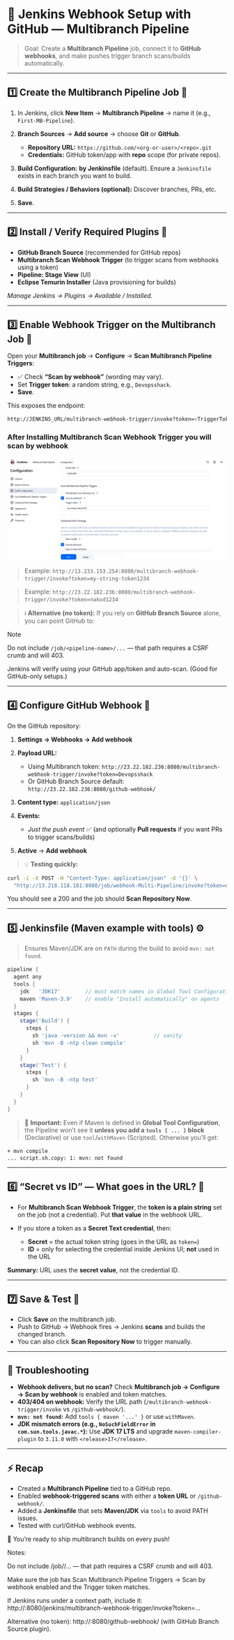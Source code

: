 
# 🔔 Jenkins Webhook Setup with GitHub — **Multibranch Pipeline**

> Goal: Create a **Multibranch Pipeline** job, connect it to **GitHub webhooks**, and make pushes trigger branch scans/builds automatically.

---

## 1️⃣ Create the Multibranch Pipeline Job 🧪

1. In Jenkins, click **New Item** → **Multibranch Pipeline** → name it (e.g., `First-MB-Pipeline`).
2. **Branch Sources** → **Add source** → choose **Git** or **GitHub**.

   * **Repository URL:** `https://github.com/<org-or-user>/<repo>.git`
   * **Credentials:** GitHub token/app with **repo** scope (for private repos).
3. **Build Configuration:** **by Jenkinsfile** (default). Ensure a `Jenkinsfile` exists in each branch you want to build.
4. **Build Strategies / Behaviors (optional):** Discover branches, PRs, etc.
5. **Save**.

---

## 2️⃣ Install / Verify Required Plugins 🧩

* **GitHub Branch Source** (recommended for GitHub repos)
* **Multibranch Scan Webhook Trigger** (to trigger scans from webhooks using a token)
* **Pipeline: Stage View** (UI)
* **Eclipse Temurin Installer** (Java provisioning for builds)

*Manage Jenkins → Plugins → Available / Installed.*

---

## 3️⃣ Enable Webhook Trigger on the Multibranch Job 🎯

Open your **Multibranch job** → **Configure** → **Scan Multibranch Pipeline Triggers**:

* ✅ Check **“Scan by webhook”** (wording may vary).
* Set **Trigger token**: a random string, e.g., `Devopsshack`.
* **Save**.

This exposes the endpoint:

```sh
http://JENKINS_URL/multibranch-webhook-trigger/invoke?token=<TriggerToken>
```
### After Installing Multibranch Scan Webhook Trigger you will scan by webhook
![alt text](./multi-branch-token.png)

> Example: `http://13.233.153.254:8080/multibranch-webhook-trigger/invoke?token=my-string-token1234`

> Example: `http://23.22.182.236:8080/multibranch-webhook-trigger/invoke?token=nakod1234`

> ℹ️ **Alternative (no token):** If you rely on **GitHub Branch Source** alone, you can point GitHub to:


> [!NOTE]
Do not include `/job/<pipeline-name>/...` — that path requires a CSRF crumb and will 403.

Jenkins will verify using your GitHub app/token and auto-scan. (Good for GitHub-only setups.)

---

## 4️⃣ Configure GitHub Webhook 🐙

On the GitHub repository:

1. **Settings → Webhooks → Add webhook**
2. **Payload URL:**

   * Using Multibranch token:
     `http://23.22.182.236:8080/multibranch-webhook-trigger/invoke?token=Devopsshack`
   * Or GitHub Branch Source default:
     `http://23.22.182.236:8080/github-webhook/`
3. **Content type:** `application/json`
4. **Events:**

   * *Just the push event* ✅ (and optionally **Pull requests** if you want PRs to trigger scans/builds)
5. **Active** → **Add webhook**

> 💡 **Testing quickly:**

```sh
curl -i -X POST -H "Content-Type: application/json" -d '{}' \
  "http://13.218.118.181:8080/job/webhook-Multi-Pipeline/invoke?token=nakod1234"
```

You should see a 200 and the job should **Scan Repository Now**.

---

## 5️⃣ Jenkinsfile (Maven example with tools) ⚙️

> Ensures Maven/JDK are on `PATH` during the build to avoid `mvn: not found`.

```groovy
pipeline {
  agent any
  tools {
    jdk   'JDK17'        // must match names in Global Tool Configuration
    maven 'Maven-3.9'    // enable "Install automatically" on agents
  }
  stages {
    stage('Build') {
      steps {
        sh 'java -version && mvn -v'           // sanity
        sh 'mvn -B -ntp clean compile'
      }
    }
    stage('Test') {
      steps {
        sh 'mvn -B -ntp test'
      }
    }
  }
}
```

> 🔴 **Important:** Even if Maven is defined in **Global Tool Configuration**, the Pipeline won’t see it **unless you add a `tools { ... }` block** (Declarative) or use `tool`/`withMaven` (Scripted). Otherwise you’ll get:

```
+ mvn compile
... script.sh.copy: 1: mvn: not found
```

---

## 6️⃣ “Secret vs ID” — What goes in the URL? 🔐

* For **Multibranch Scan Webhook Trigger**, the **token is a plain string** set on the job (not a credential). Put **that value** in the webhook URL.
* If you store a token as a **Secret Text credential**, then:

  * **Secret** = the actual token string (goes in the URL as `token=`)
  * **ID** = only for selecting the credential inside Jenkins UI; **not** used in the URL

**Summary:** URL uses the **secret value**, not the credential ID.

---

## 7️⃣ Save & Test 🚀

* Click **Save** on the multibranch job.
* Push to GitHub → Webhook fires → Jenkins **scans** and builds the changed branch.
* You can also click **Scan Repository Now** to trigger manually.

---

## 🧭 Troubleshooting

* **Webhook delivers, but no scan?** Check **Multibranch job → Configure → Scan by webhook** is enabled and token matches.
* **403/404 on webhook:** Verify the URL path (`/multibranch-webhook-trigger/invoke` vs `/github-webhook/`).
* **`mvn: not found`:** Add `tools { maven '...' }` or use `withMaven`.
* **JDK mismatch errors (e.g., `NoSuchFieldError` in `com.sun.tools.javac.*`):** Use **JDK 17 LTS** and upgrade `maven-compiler-plugin` to `3.11.0` with `<release>17</release>`.

---

## ⚡ Recap

* Created a **Multibranch Pipeline** tied to a GitHub repo.
* Enabled **webhook-triggered scans** with either a **token URL** or `/github-webhook/`.
* Added a **Jenkinsfile** that sets **Maven/JDK** via `tools` to avoid PATH issues.
* Tested with curl/GitHub webhook events.

🎉 You’re ready to ship multibranch builds on every push!


Notes:

Do not include /job/<pipeline-name>/... — that path requires a CSRF crumb and will 403.

Make sure the job has Scan Multibranch Pipeline Triggers → Scan by webhook enabled and the Trigger token matches.

If Jenkins runs under a context path, include it:
http://<host>:8080/jenkins/multibranch-webhook-trigger/invoke?token=...

Alternative (no token): http://<host>:8080/github-webhook/ (with GitHub Branch Source plugin).